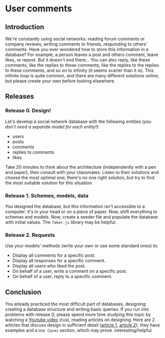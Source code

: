 # User comments

## Introduction

We're constantly using social networks: reading forum comments or company reviews, writing comments to friends, responding to others' comments. Have you ever wondered how to store this information in a database? For example, a person leaves a post and others comment, leave likes, or repost. But it doesn't end there... You can also reply, like these comments, like the replies to these comments, like the replies to the replies to these comments, and so on to infinity (it seems scarier than it is). This infinite loop is quite common, and there are many different solutions online, but please create your own before looking elsewhere.


## Releases

### Release 0. Design!

Let's develop a social network database with the following entities *(you don't need a separate model for each entity!)*:
- users
- posts
- comments
- replies to comments
- likes

Take 20 minutes to think about the architecture (independently with a pen and paper), then consult with your classmates. Listen to their solutions and choose the most optimal one; there's no one right solution, but try to find the most suitable solution for this situation.

### Release 1. Schemes, models, data

You designed the database, but this information isn't accessible to a computer: it's in your head or on a piece of paper. Now, shift everything to schemas and models. Now, create a seeder file and populate the database with initial values. The `faker.js` library may be helpful.

### Release 2. Requests
Use your models' methods (write your own or use some standard ones) to:

- Display all comments for a specific post.
- Display all responses for a specific comment.
- Display all users who liked the post.
- On behalf of a user, write a comment on a specific post.
- On behalf of a user, reply to a specific comment.

## Conclusion

You already practiced the most difficult part of databases, designing: creating a database structure and writing basic queries. If you run into problems with release 0, please spend more time studying this topic by watching a [Youtube video](https://www.youtube.com/watch?v=N-sAZB9G9zI) (rus), reading articles on designing. Here are 2 articles that discuss design in sufficient detail ([article 1](https://habr.com/ru/post/535588), [article 2](https://intuit.ru/studies/courses/1001/297/lecture/7409)); they have examples and a `Use Cases` section, which may prove .interesting/helpful

